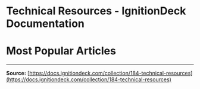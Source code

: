 # Technical Resources - IgnitionDeck Documentation

# Most Popular Articles



---
**Source:** [https://docs.ignitiondeck.com/collection/184-technical-resources](https://docs.ignitiondeck.com/collection/184-technical-resources)
